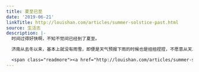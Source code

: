```yaml
---
title: 夏至已至
date: '2019-06-21'
linkTitle: http://louishan.com/articles/summer-solstice-past.html
source: 生活志
description: |-
  时间过得好快啊，不知不觉间已经到了夏至。

  济南从去冬以来，基本上就没有雨雪，即便是天气预报下雨的时候也是扭扭捏捏，不愿意从天上降下来。虽然每次都会有机构出来人工催雨、增雨，可惜总是无法满足大地的饥渴。尤其是天气越来越热了之后，人们走在大街上一个一个也是低眉顺眼耷拉着脑袋，一副蔫蔫的样子，恐怕也是五行缺水状态了吧。

  <span class="readmore"><a href="http://louishan.com/articles/summer-solstice-past.html" title="夏至已至">阅读全文——共523字</a></span>
---
```

